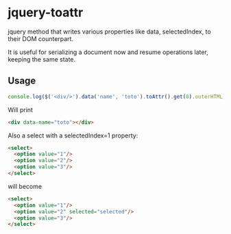 jquery-toattr
=============

jquery method that writes various properties like data, selectedIndex,
to their DOM counterpart.

It is useful for serializing a document now and resume operations later,
keeping the same state.


Usage
-----

```js
console.log($('<div/>').data('name', 'toto').toAttr().get(0).outerHTML);

```

Will print
```html
<div data-name="toto"></div>
```

Also a select with a selectedIndex=1 property:

```html
<select>
  <option value="1"/>
  <option value="2"/>
  <option value="3"/>
</select>
```

will become

```html
<select>
  <option value="1"/>
  <option value="2" selected="selected"/>
  <option value="3"/>
</select>
```
